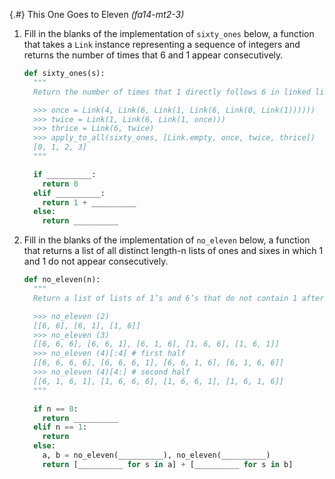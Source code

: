 
{.#} This One Goes to Eleven *(fa14-mt2-3)*

1. Fill in the blanks of the implementation of `sixty_ones` below, a function that takes a `Link` instance representing a sequence of integers and returns the number of times that 6 and 1 appear consecutively.

    ```py
    def sixty_ones(s):
      """
      Return the number of times that 1 directly follows 6 in linked list s.

      >>> once = Link(4, Link(6, Link(1, Link(6, Link(0, Link(1))))))
      >>> twice = Link(1, Link(6, Link(1, once)))
      >>> thrice = Link(6, twice)
      >>> apply_to_all(sixty_ones, [Link.empty, once, twice, thrice])
      [0, 1, 2, 3]
      """

      if __________:
        return 0
      elif __________:
        return 1 + __________
      else:
        return __________
    ```

1. Fill in the blanks of the implementation of `no_eleven` below, a function that returns a list of all distinct length-n lists of ones and sixes in which 1 and 1 do not appear consecutively.

    ```py
    def no_eleven(n):
      """
      Return a list of lists of 1’s and 6’s that do not contain 1 after 1.

      >>> no_eleven (2)
      [[6, 6], [6, 1], [1, 6]]
      >>> no_eleven (3)
      [[6, 6, 6], [6, 6, 1], [6, 1, 6], [1, 6, 6], [1, 6, 1]]
      >>> no_eleven (4)[:4] # first half
      [[6, 6, 6, 6], [6, 6, 6, 1], [6, 6, 1, 6], [6, 1, 6, 6]]
      >>> no_eleven (4)[4:] # second half
      [[6, 1, 6, 1], [1, 6, 6, 6], [1, 6, 6, 1], [1, 6, 1, 6]]
      """

      if n == 0:
        return __________
      elif n == 1:
        return
      else:
        a, b = no_eleven(__________), no_eleven(__________)
        return [__________ for s in a] + [__________ for s in b]
    ```

